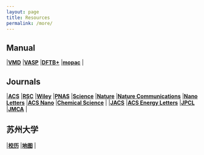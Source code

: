 ```yaml
---
layout: page
title: Resources
permalink: /more/
---
```


## **Manual**
|[**VMD**](http://www.ks.uiuc.edu/Research/vmd/current/ug/)
|[**VASP**](http://cms.mpi.univie.ac.at/vasp/vasp/vasp.html)
|[**DFTB+**](https://www.dftbplus.org/documentation/)
|[**mopac**](http://openmopac.net/manual/)
|  
## **Journals**
|[**ACS**](https://acs.manuscriptcentral.com/acs)
|[**RSC**](https://mc.manuscriptcentral.com/rsc)
|[**Wiley**](http://www.editorialmanager.com/anie/default.aspx)
|[**PNAS**](https://www.pnascentral.org/cgi-bin/main.plex)
|[**Science**](https://cts.sciencemag.org/scc/login.html;jsessionid=46E64D41CACA096CC503DD3274EE02DF)
|[**Nature**](http://mts-nature.nature.com/cgi-bin/main.plex)
|[**Nature Communications**](http://mts-ncomms.nature.com/cgi-bin/main.plex)
|[**Nano Letters**](https://pubs.acs.org/journal/nalefd)
|[**ACS Nano**](https://pubs.acs.org/toc/ancac3/0/0)
|[**Chemical Science**](http://www.rsc.org/journals-books-databases/about-journals/chemical-science/)
|
|[**JACS**](https://pubs.acs.org/journal/jacsat)
|[**ACS Energy Letters**](https://pubs.acs.org/journal/aelccp)
|[**JPCL**](https://pubs.acs.org/journal/jpclcd)
|[**JMCA**](http://www.rsc.org/journals-books-databases/about-journals/journal-of-materials-chemistry-a/)
|
## **苏州大学**
|[**校历**](http://www.suda.edu.cn/commonality_service/univ_calander.jsp)
|[**地图**](http://map.suda.edu.cn/Projects/SZDX/WebSite/Index.aspx)
|  



